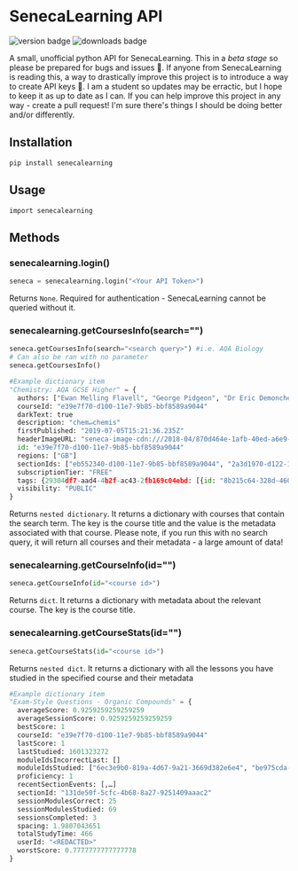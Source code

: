 # SenecaLearning API
![version badge](https://img.shields.io/pypi/v/senecalearning) ![downloads badge](https://img.shields.io/pypi/pyversions/senecalearning)

A small, unofficial python API for SenecaLearning. This in a *beta stage* so please be prepared for bugs and issues 🐛. If anyone from SenecaLearning is reading this, a way to drastically improve this project is to introduce a way to create API keys 🔑. I am a student so updates may be erractic, but I hope to keep it as up to date as I can. If you can help improve this project in any way - create a pull request! I'm sure there's things I should be doing better and/or differently.
 
## Installation
`pip install senecalearning`
## Usage
`import senecalearning`
## Methods
### senecalearning.login()
```python
seneca = senecalearning.login("<Your API Token>")
```
Returns `None`. Required for authentication - SenecaLearning cannot be queried without it.

### senecalearning.getCoursesInfo(search="")
```python
seneca.getCoursesInfo(search="<search query>") #i.e. AQA Biology
# Can also be ran with no parameter
seneca.getCoursesInfo()
```
```python
#Example dictionary item
"Chemistry: AQA GCSE Higher" = {
  authors: ["Ewan Melling Flavell", "George Pidgeon", "Dr Eric Demoncheaux"]
  courseId: "e39e7f70-d100-11e7-9b85-bbf8589a9044"
  darkText: true
  description: "chem↵chemis"
  firstPublished: "2019-07-05T15:21:36.235Z"
  headerImageURL: "seneca-image-cdn:///2018-04/870d464e-1afb-40ed-a6e9-e675579a3f66/chemistry.jpg"
  id: "e39e7f70-d100-11e7-9b85-bbf8589a9044"
  regions: ["GB"]
  sectionIds: ["eb552340-d100-11e7-9b85-bbf8589a9044", "2a3d1970-d122-11e7-bce0-9d60619a6a6b",…]
  subscriptionTier: "FREE"
  tags: {29304df7-aad4-4b2f-ac43-2fb169c04ebd: [{id: "8b215c64-328d-4600-82b8-18cbe38ca289", value: "AQA"}],…}
  visibility: "PUBLIC"
}
```
Returns `nested dictionary`. It returns a dictionary with courses that contain the search term. The key is the course title and the value is the metadata associated with that course. Please note, if you run this with no search query, it will return all courses and their metadata - a large amount of data!

### senecalearning.getCourseInfo(id="")
```python
seneca.getCourseInfo(id="<course id>")
```
Returns `dict`. It returns a dictionary with metadata about the relevant course. The key is the course title.
### senecalearning.getCourseStats(id="")
```python
seneca.getCourseStats(id="<course id>")
```
Returns `nested dict`. It returns a dictionary with all the lessons you have studied in the specified course and their metadata
```python
#Example dictionary item
"Exam-Style Questions - Organic Compounds" = {
  averageScore: 0.9259259259259259
  averageSessionScore: 0.9259259259259259
  bestScore: 1
  courseId: "e39e7f70-d100-11e7-9b85-bbf8589a9044"
  lastScore: 1
  lastStudied: 1601323272
  moduleIdsIncorrectLast: []
  moduleIdsStudied: ["6ec3e9b0-819a-4d67-9a21-3669d382e6e4", "be975cda-eea5-48ad-97f3-d57bf7fa3910",…]
  proficiency: 1
  recentSectionEvents: [,…]
  sectionId: "131de50f-5cfc-4b68-8a27-9251409aaac2"
  sessionModulesCorrect: 25
  sessionModulesStudied: 69
  sessionsCompleted: 3
  spacing: 1.9807043651
  totalStudyTime: 466
  userId: "<REDACTED>"
  worstScore: 0.7777777777777778
}
